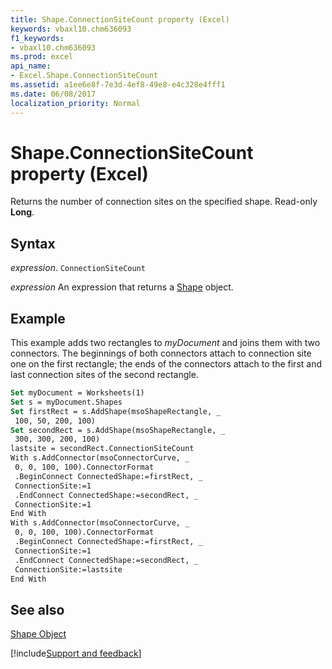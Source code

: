 ```yaml
---
title: Shape.ConnectionSiteCount property (Excel)
keywords: vbaxl10.chm636093
f1_keywords:
- vbaxl10.chm636093
ms.prod: excel
api_name:
- Excel.Shape.ConnectionSiteCount
ms.assetid: a1ee6e8f-7e3d-4ef8-49e8-e4c328e4fff1
ms.date: 06/08/2017
localization_priority: Normal
---
```



# Shape.ConnectionSiteCount property (Excel)

Returns the number of connection sites on the specified shape. Read-only  **Long**.


## Syntax

_expression_. `ConnectionSiteCount`

 _expression_ An expression that returns a [Shape](Excel.Shape.md) object.


## Example

This example adds two rectangles to _myDocument_ and joins them with two connectors. The beginnings of both connectors attach to connection site one on the first rectangle; the ends of the connectors attach to the first and last connection sites of the second rectangle.


```vb
Set myDocument = Worksheets(1) 
Set s = myDocument.Shapes 
Set firstRect = s.AddShape(msoShapeRectangle, _ 
 100, 50, 200, 100) 
Set secondRect = s.AddShape(msoShapeRectangle, _ 
 300, 300, 200, 100) 
lastsite = secondRect.ConnectionSiteCount 
With s.AddConnector(msoConnectorCurve, _ 
 0, 0, 100, 100).ConnectorFormat 
 .BeginConnect ConnectedShape:=firstRect, _ 
 ConnectionSite:=1 
 .EndConnect ConnectedShape:=secondRect, _ 
 ConnectionSite:=1 
End With 
With s.AddConnector(msoConnectorCurve, _ 
 0, 0, 100, 100).ConnectorFormat 
 .BeginConnect ConnectedShape:=firstRect, _ 
 ConnectionSite:=1 
 .EndConnect ConnectedShape:=secondRect, _ 
 ConnectionSite:=lastsite 
End With
```


## See also


[Shape Object](Excel.Shape.md)

[!include[Support and feedback](~/includes/feedback-boilerplate.md)]